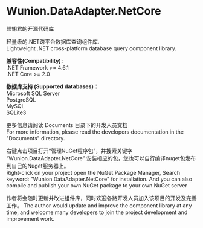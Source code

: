 # Wunion.DataAdapter.NetCore
巽翎君的开源代码库

轻量级的.NET跨平台数据库查询组件库.<br />
Lightweight .NET cross-platform database query component library.


<strong>兼容性(Compatibility) :</strong><br />
.NET Framework >= 4.6.1 <br />
.NET Core >= 2.0 <br />


<strong>数据库支持 (Supported databases)：</strong><br/>
Microsoft SQL Server <br />
PostgreSQL <br />
MySQL <br />
SQLite3


更多信息请阅读 Documents 目录下的开发人员文档 <br />
For more information, please read the developers documentation in the "Documents" directory.


右键点击项目打开“管理NuGet程序包”，并搜索关键字 “Wunion.DataAdapter.NetCore” 安装相应的包，您也可以自行编译nuget包发布到自己的Nuget服务器上。<br />
Right-click on your project open the NuGet Package Manager, Search keyword: "Wunion.DataAdapter.NetCore" for installation. And you can also compile and publish your own NuGet package to your own NuGet server



作者将会随时更新并改进组件库，同时欢迎各路开发人员加入该项目的开发及完善工作。
The author would update and improve the component library at any time, and welcome many developers to join the project development and improvement work.
